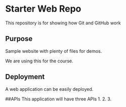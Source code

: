 # Starter Web Repo

This repository is for showing how Git and GitHub work

## Purpose

Sample website with plenty of files for demos.

We are using this for the course.

## Deployment
A web application can be easily deployed.

##APIs
This application will have three APIs
1.
2.
3.


